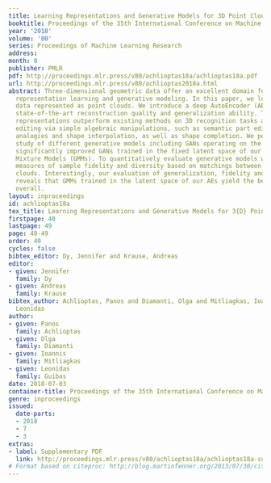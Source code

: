 ```yaml
---
title: Learning Representations and Generative Models for 3D Point Clouds
booktitle: Proceedings of the 35th International Conference on Machine Learning
year: '2018'
volume: '80'
series: Proceedings of Machine Learning Research
address: 
month: 0
publisher: PMLR
pdf: http://proceedings.mlr.press/v80/achlioptas18a/achlioptas18a.pdf
url: http://proceedings.mlr.press/v80/achlioptas2018a.html
abstract: Three-dimensional geometric data offer an excellent domain for studying
  representation learning and generative modeling. In this paper, we look at geometric
  data represented as point clouds. We introduce a deep AutoEncoder (AE) network with
  state-of-the-art reconstruction quality and generalization ability. The learned
  representations outperform existing methods on 3D recognition tasks and enable shape
  editing via simple algebraic manipulations, such as semantic part editing, shape
  analogies and shape interpolation, as well as shape completion. We perform a thorough
  study of different generative models including GANs operating on the raw point clouds,
  significantly improved GANs trained in the fixed latent space of our AEs, and Gaussian
  Mixture Models (GMMs). To quantitatively evaluate generative models we introduce
  measures of sample fidelity and diversity based on matchings between sets of point
  clouds. Interestingly, our evaluation of generalization, fidelity and diversity
  reveals that GMMs trained in the latent space of our AEs yield the best results
  overall.
layout: inproceedings
id: achlioptas18a
tex_title: Learning Representations and Generative Models for 3{D} Point Clouds
firstpage: 40
lastpage: 49
page: 40-49
order: 40
cycles: false
bibtex_editor: Dy, Jennifer and Krause, Andreas
editor:
- given: Jennifer
  family: Dy
- given: Andreas
  family: Krause
bibtex_author: Achlioptas, Panos and Diamanti, Olga and Mitliagkas, Ioannis and Guibas,
  Leonidas
author:
- given: Panos
  family: Achlioptas
- given: Olga
  family: Diamanti
- given: Ioannis
  family: Mitliagkas
- given: Leonidas
  family: Guibas
date: 2018-07-03
container-title: Proceedings of the 35th International Conference on Machine Learning
genre: inproceedings
issued:
  date-parts:
  - 2018
  - 7
  - 3
extras:
- label: Supplementary PDF
  link: http://proceedings.mlr.press/v80/achlioptas18a/achlioptas18a-supp.pdf
# Format based on citeproc: http://blog.martinfenner.org/2013/07/30/citeproc-yaml-for-bibliographies/
---
```

